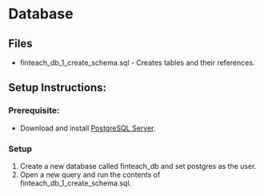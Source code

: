# Database
## Files
* finteach_db_1_create_schema.sql - Creates tables and their references.

## Setup Instructions:
### Prerequisite:
* Download and install [PostgreSQL Server](https://www.postgresql.org/download/).

### Setup
1. Create a new database called finteach_db and set postgres as the user.
2. Open a new query and run the contents of finteach_db_1_create_schema.sql.
